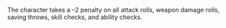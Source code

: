 The character takes a –2 penalty on all attack rolls, weapon damage rolls, saving throws, skill checks, and ability checks.
